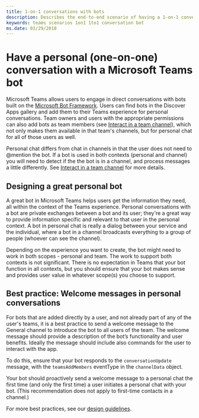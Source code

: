 ```yaml
---
title: 1-on-1 conversations with bots
description: Describes the end-to-end scenario of having a 1-on-1 conversation with a bot in Microsoft Teams
keywords: teams scenarios 1on1 1to1 conversation bot
ms.date: 03/29/2018
---
```

# Have a personal (one-on-one) conversation with a Microsoft Teams bot

Microsoft Teams allows users to engage in direct conversations with bots built on the [Microsoft Bot Framework](https://docs.botframework.com/en-us/). Users can find bots in the Discover Apps gallery and add them to their Teams experience for personal conversations. Team owners and users with the appropriate permissions can also add bots as team members (see [Interact in a team channel](~/concepts/bots/bot-conversations/bots-conv-channel)), which not only makes them available in that team's channels, but for personal chat for all of those users as well.

Personal chat differs from chat in channels in that the user does not need to @mention the bot. If a bot is used in both contexts (personal and channel) you will need to detect if the the bot is in a channel, and process messages a little differently. See [Interact in a team channel](~/concepts/bots/bot-conversations/bots-conv-channel) for more details.

## Designing a great personal bot

A great bot in Microsoft Teams helps users get the information they need, all within the context of the Teams experience. Personal conversations with a bot are private exchanges between a bot and its user; they're a great way to provide information specific and relevant to that user in the personal context. A bot in personal chat is really a dialog between your service and the individual, where a bot in a channel broadcasts everything to a group of people (whoever can see the channel).

Depending on the experience you want to create, the bot might need to work in both scopes - personal and team. The work to support both contexts is not significant. There is no expectation in Teams that your bot function in all contexts, but you should ensure that your bot makes sense and provides user value in whatever scope(s) you choose to support.

## Best practice: Welcome messages in personal conversations

For bots that are added directly by a user, and not already part of any of the user's teams, it is a best practice to send a welcome message to the General channel to introduce the bot to all users of the team. The welcome message should provide a description of the bot’s functionality and user benefits. Ideally the message should include also commands for the user to interact with the app.

To do this, ensure that your bot responds to the `conversationUpdate` message, with the `teamsAddMembers` eventType in the `channelData` object.

Your bot should proactively send a welcome message to a personal chat the first time (and only the first time) a user initiates a personal chat with your bot. (This recommendation does not apply to first-time contacts in a channel.)

For more best practices, see our [design guidelines](~/resources/design/overview).
